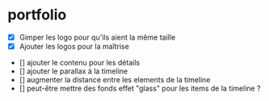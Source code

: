 # portfolio

- [X] Gimper les logo pour qu'ils aient la même taille
- [X] Ajouter les logos pour la maîtrise
- [] ajouter le contenu pour les détails
- [] ajouter le parallax à la timeline
- [] augmenter la distance entre les elements de la timeline
- [] peut-être mettre des fonds effet "glass" pour les items de la timeline ?